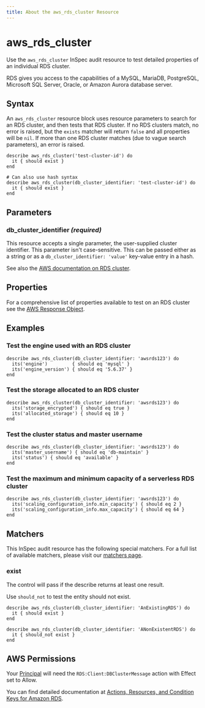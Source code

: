 ```yaml
---
title: About the aws_rds_cluster Resource
---
```


# aws_rds_cluster

Use the `aws_rds_cluster` InSpec audit resource to test detailed properties of an individual RDS cluster.

RDS gives you access to the capabilities of a MySQL, MariaDB, PostgreSQL, Microsoft SQL Server, Oracle, or Amazon Aurora database server.

## Syntax

An `aws_rds_cluster` resource block uses resource parameters to search for an RDS cluster, and then tests that RDS cluster.  If no RDS clusters match, no error is raised, but the `exists` matcher will return `false` and all properties will be `nil`.  If more than one RDS cluster matches (due to vague search parameters), an error is raised.

    describe aws_rds_cluster('test-cluster-id') do
      it { should exist }
    end

    # Can also use hash syntax
    describe aws_rds_cluster(db_cluster_identifier: 'test-cluster-id') do
      it { should exist }
    end

## Parameters

### db_cluster_identifier _(required)_

This resource accepts a single parameter, the user-supplied cluster identifier. This parameter isn't case-sensitive.
This can be passed either as a string or as a `db_cluster_identifier: 'value'` key-value entry in a hash.

See also the [AWS documentation on RDS cluster](https://docs.aws.amazon.com/AmazonRDS/latest/AuroraUserGuide/Aurora.Overview.html).

## Properties

For a comprehensive list of properties available to test on an RDS cluster see the [AWS Response Object](https://docs.aws.amazon.com/sdk-for-ruby/v3/api/Aws/RDS/DBCluster.html).

## Examples

### Test the engine used with an RDS cluster

    describe aws_rds_cluster(db_cluster_identifier: 'awsrds123') do
      its('engine')         { should eq 'mysql' }
      its('engine_version') { should eq '5.6.37' }
    end

### Test the storage allocated to an RDS cluster

    describe aws_rds_cluster(db_cluster_identifier: 'awsrds123') do
      its('storage_encrypted') { should eq true }
      its('allocated_storage') { should eq 10 }
    end

### Test the cluster status and master username

    describe aws_rds_cluster(db_cluster_identifier: 'awsrds123') do
      its('master_username') { should eq 'db-maintain' }
      its('status') { should eq 'available' }
    end

### Test the maximum and minimum capacity of a serverless RDS cluster

    describe aws_rds_cluster(db_cluster_identifier: 'awsrds123') do
      its('scaling_configuration_info.min_capacity') { should eq 2 }
      its('scaling_configuration_info.max_capacity') { should eq 64 }
    end

## Matchers

This InSpec audit resource has the following special matchers. For a full list of available matchers, please visit our [matchers page](https://www.inspec.io/docs/reference/matchers/).

### exist

The control will pass if the describe returns at least one result.

Use `should_not` to test the entity should not exist.

    describe aws_rds_cluster(db_cluster_identifier: 'AnExistingRDS') do
      it { should exist }
    end

    describe aws_rds_cluster(db_cluster_identifier: 'ANonExistentRDS') do
      it { should_not exist }
    end

## AWS Permissions

Your [Principal](https://docs.aws.amazon.com/IAM/latest/UserGuide/intro-structure.html#intro-structure-principal) will need the `RDS:Client:DBClusterMessage` action with Effect set to Allow.

You can find detailed documentation at [Actions, Resources, and Condition Keys for Amazon RDS](https://docs.aws.amazon.com/IAM/latest/UserGuide/list_amazonrds.html).
